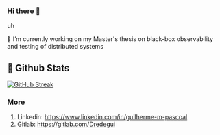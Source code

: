 ### Hi there 👋
uh

🔭 I’m currently working on my Master's thesis on black-box observability and testing of distributed systems

## 🌱 Github Stats

<a href="https://git.io/streak-stats"><img src="https://streak-stats.demolab.com?user=Dredegui&theme=dark" alt="GitHub Streak" /></a>

### More

1. Linkedin: https://www.linkedin.com/in/guilherme-m-pascoal
2. Gitlab: https://gitlab.com/Dredegui

<!--
**Dredegui/Dredegui** is a ✨ _special_ ✨ repository because its `README.md` (this file) appears on your GitHub profile.

Here are some ideas to get you started:

- 🔭 I’m currently working on ...
- 🌱 I’m currently learning ...
- 👯 I’m looking to collaborate on ...
- 🤔 I’m looking for help with ...
- 💬 Ask me about ...
- 📫 How to reach me: ...
- 😄 Pronouns: ...
- ⚡ Fun fact: ...
-->
